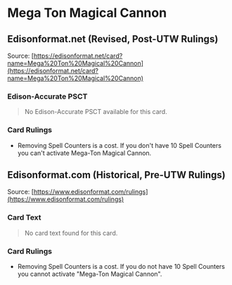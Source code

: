 # Mega Ton Magical Cannon

## Edisonformat.net (Revised, Post-UTW Rulings)

Source: [https://edisonformat.net/card?name=Mega%20Ton%20Magical%20Cannon](https://edisonformat.net/card?name=Mega%20Ton%20Magical%20Cannon)

### Edison-Accurate PSCT

> No Edison-Accurate PSCT available for this card.

### Card Rulings

*   Removing Spell Counters is a cost. If you don't have 10 Spell Counters you can't activate Mega-Ton Magical Cannon.


## Edisonformat.com (Historical, Pre-UTW Rulings)

Source: [https://www.edisonformat.com/rulings](https://www.edisonformat.com/rulings)

### Card Text

> No card text found for this card.

### Card Rulings

*   Removing Spell Counters is a cost. If you do not have 10 Spell Counters you cannot activate "Mega-Ton Magical Cannon".


